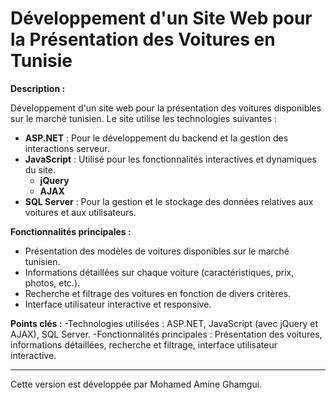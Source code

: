 # Développement d'un Site Web pour la Présentation des Voitures en Tunisie

**Description :**

Développement d'un site web pour la présentation des voitures disponibles sur le marché tunisien. Le site utilise les technologies suivantes :

- **ASP.NET** : Pour le développement du backend et la gestion des interactions serveur.
- **JavaScript** : Utilisé pour les fonctionnalités interactives et dynamiques du site.
  - **jQuery** 
  - **AJAX** 
- **SQL Server** : Pour la gestion et le stockage des données relatives aux voitures et aux utilisateurs.

**Fonctionnalités principales :**

- Présentation des modèles de voitures disponibles sur le marché tunisien.
- Informations détaillées sur chaque voiture (caractéristiques, prix, photos, etc.).
- Recherche et filtrage des voitures en fonction de divers critères.
- Interface utilisateur interactive et responsive.

**Points clés :**
-Technologies utilisées : ASP.NET, JavaScript (avec jQuery et AJAX), SQL Server.
-Fonctionnalités principales : Présentation des voitures, informations détaillées, recherche et filtrage, interface utilisateur interactive.

---
Cette version est développée par Mohamed Amine Ghamgui.
